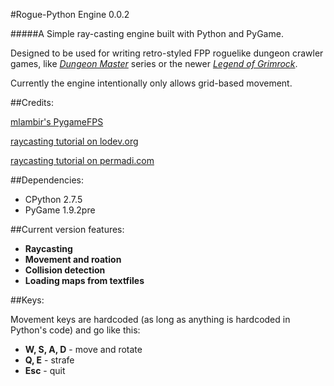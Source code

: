 #Rogue-Python Engine 0.0.2

#####A Simple ray-casting engine built with Python and PyGame.

Designed to be used for writing retro-styled FPP roguelike dungeon crawler games, like *[Dungeon Master](http://www.dungeon-master.com/)* series or the newer *[Legend of Grimrock](http://www.grimrock.net/)*.

Currently the engine intentionally only allows grid-based movement.

##Credits:

[mlambir's PygameFPS](https://github.com/mlambir/Pygame-FPS)

[raycasting tutorial on lodev.org](http://lodev.org/cgtutor/raycasting.html)

[raycasting tutorial on permadi.com](http://www.permadi.com/tutorial/raycast/index.html)

##Dependencies:

* CPython 2.7.5
* PyGame 1.9.2pre

##Current version features:

* **Raycasting**
* **Movement and roation**
* **Collision detection**
* **Loading maps from textfiles**

##Keys:

Movement keys are hardcoded (as long as anything is hardcoded in Python's code) and go like this:

* **W, S, A, D** - move and rotate
* **Q, E** - strafe
* **Esc** - quit